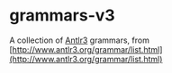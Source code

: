 # grammars-v3

A collection of [Antlr3](http://www.antlr3.org/) grammars, from [http://www.antlr3.org/grammar/list.html](http://www.antlr3.org/grammar/list.html)
